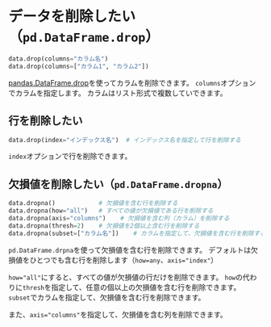 # データを削除したい（``pd.DataFrame.drop``）

```python
data.drop(columns="カラム名")
data.drop(columns=["カラム1", "カラム2"])
```

[pandas.DataFrame.drop](https://pandas.pydata.org/pandas-docs/stable/reference/api/pandas.DataFrame.drop.html)を使ってカラムを削除できます。
``columns``オプションでカラムを指定します。
カラムはリスト形式で複数していできます。

## 行を削除したい

```python
data.drop(index="インデックス名")  # インデックス名を指定して行を削除する
```

``index``オプションで行を削除できます。

## 欠損値を削除したい（``pd.DataFrame.dropna``）

```python
data.dropna()            # 欠損値を含む行を削除する
data.dropna(how="all")   # すべての値が欠損値である行を削除する
data.dropna(axis="columns")    # 欠損値を含む列（カラム）を削除する
data.dropna(thresh=2)    # 欠損値を2個以上含む行を削除する
data.dropna(subset=["カラム名"])    # カラムを指定して、欠損値を含む行を削除する
```

``pd.DataFrame.drpna``を使って欠損値を含む行を削除できます。
デフォルトは欠損値をひとつでも含む行を削除します（``how=any``、``axis="index"``）

``how="all"``にすると、すべての値が欠損値の行だけを削除できます。
``how``の代わりに``thresh``を指定して、任意の個以上の欠損値を含む行を削除できます。
``subset``でカラムを指定して、欠損値を含む行を削除できます。

また、``axis="columns"``を指定して、欠損値を含む列を削除できます。
